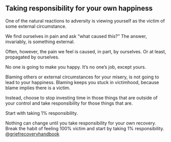 
## Taking responsibility for your own happiness

One of the natural reactions to adversity is viewing yourself as the victim of some external circumstance. 

We find ourselves in pain and ask “what caused this?” The answer, invariably, is something external. 
 
Often, however, the pain we feel is caused, in part, by ourselves. Or at least, propagated by ourselves. 

No one is going to make you happy. It’s no one’s job, except yours.

Blaming others or external circumstances for your misery, is not going to lead to your happiness. Blaming keeps you stuck in victimhood, because blame implies there is a victim.

Instead, choose to stop investing time in those things that are outside of your control and take responsibility for those things that are.

Start with taking 1% responsibility.

Nothing can change until you take responsibility for your own recovery. Break the habit of feeling 100% victim and start by taking 1% responsibility. [@griefrecoveryhandbook]()

